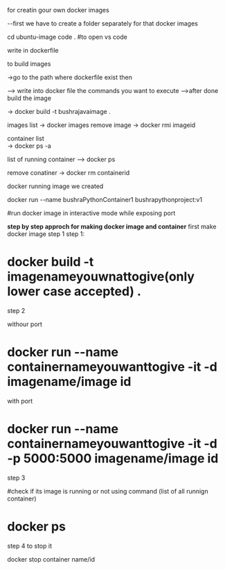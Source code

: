 for creatin gour own docker images

--first we have to create a folder separately for that docker images 

cd ubuntu-image
code . #to open vs code

write in dockerfile 

to build images

->go to the path where dockerfile  exist then 

--> write into docker file the commands you want to execute 
-->after done build the image 

-> docker build -t bushrajavaimage . 

images list 
-> docker images 
remove image 
-> docker rmi imageid

container list  
-> docker ps -a 

list of  running container 
--> docker ps 

remove conatiner 
-> docker rm  containerid 

docker running image we created

docker run --name bushraPythonContainer1 bushrapythonproject:v1


#run docker image in interactive mode while exposing port 


**step by step approch for making docker image and container**
first make docker image step 1
step 1:

# docker build -t imagenameyouwnattogive(only lower case accepted) .

step 2

withour port

# docker run --name containernameyouwanttogive -it -d  imagename/image id
with port
# docker run --name containernameyouwanttogive -it -d  -p 5000:5000 imagename/image id


step 3

#check if its image is  running or not using command (list of all runnign container)

# docker ps 

step 4
to stop it 

docker stop container name/id







